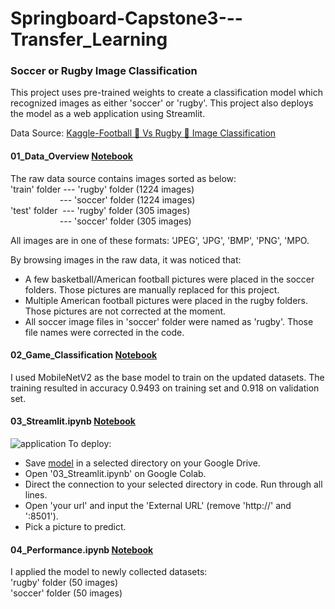 # Springboard-Capstone3---Transfer_Learning

### Soccer or Rugby Image Classification

This project uses pre-trained weights to create a classification model which recognized images as either 'soccer' or 'rugby'. This project also deploys the model as a web application using Streamlit.

Data Source: [Kaggle-Football 🏈 Vs Rugby 🏉 Image Classification](https://www.kaggle.com/datasets/ligtfeather/football-vs-rugby-image-classification)

#### 01_Data_Overview [Notebook](https://github.com/lorihe/Springboard-Capstone3---Transfer_Learning/blob/main/01_Data_Wrangling_EDA.ipynb)
The raw data source contains images sorted as below: \
'train' folder --- 'rugby' folder (1224 images)\
&nbsp;&nbsp;&nbsp;&nbsp;&nbsp;&nbsp;&nbsp;&nbsp;&nbsp;&nbsp;&nbsp;&nbsp;&nbsp;&nbsp;&nbsp;&nbsp;&nbsp;&nbsp;&nbsp; --- 'soccer' folder (1224 images)\
'test' folder&nbsp;  --- 'rugby' folder (305 images)\
&nbsp;&nbsp;&nbsp;&nbsp;&nbsp;&nbsp;&nbsp;&nbsp;&nbsp;&nbsp;&nbsp;&nbsp;&nbsp;&nbsp;&nbsp;&nbsp;&nbsp;&nbsp;&nbsp; --- 'soccer' folder (305 images)              

All images are in one of these formats: 'JPEG', 'JPG', 'BMP', 'PNG', 'MPO.

By browsing images in the raw data, it was noticed that:
- A few basketball/American football pictures were placed in the soccer folders. Those pictures are manually replaced for this project.
- Multiple American football pictures were placed in the rugby folders. Those pictures are not corrected at the moment.
- All soccer image files in 'soccer' folder were named as 'rugby'. Those file names were corrected in the code.

#### 02_Game_Classification [Notebook](https://github.com/lorihe/Springboard-Capstone3---Transfer_Learning/blob/main/02_Game_Classification.ipynb)  
I used MobileNetV2 as the base model to train on the updated datasets. The training resulted in accuracy 0.9493 on training set and 0.918 on validation set.

#### 03_Streamlit.ipynb [Notebook](https://github.com/lorihe/Springboard-Capstone3---Transfer_Learning/blob/main/03_Streamlit.ipynb.ipynb)  
![application](https://github.com/lorihe/Springboard-Capstone3---Transfer_Learning/blob/main/Web_app.gif)
To deploy:
- Save [model](https://github.com/lorihe/Springboard-Capstone3---Transfer_Learning/blob/main/model.hdf5) in a selected directory on your Google Drive. 
- Open '03_Streamlit.ipynb' on Google Colab.
- Direct the connection to your selected directory in code. Run through all lines.
- Open 'your url' and input the 'External URL' (remove 'http://' and ':8501').
- Pick a picture to predict.

#### 04_Performance.ipynb [Notebook](https://github.com/lorihe/Springboard-Capstone3---Transfer_Learning/blob/main/04_Performance.ipynb.ipynb)
I applied the model to newly collected datasets:\
'rugby' folder (50 images)\
'soccer' folder (50 images)




